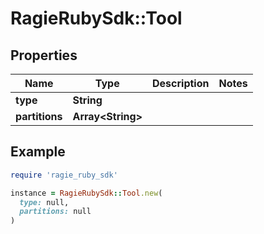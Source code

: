 # RagieRubySdk::Tool

## Properties

| Name | Type | Description | Notes |
| ---- | ---- | ----------- | ----- |
| **type** | **String** |  |  |
| **partitions** | **Array&lt;String&gt;** |  |  |

## Example

```ruby
require 'ragie_ruby_sdk'

instance = RagieRubySdk::Tool.new(
  type: null,
  partitions: null
)
```

